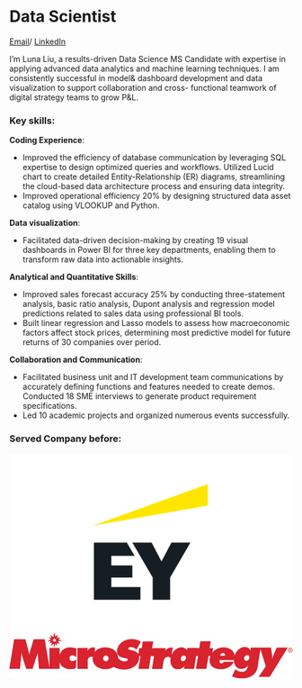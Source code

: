 # Data Scientist
[Email](mailto:luna.yy.liu@gmail.com)/  [LinkedIn](https://www.linkedin.com/in/yueyangliu2025/)

I’m Luna Liu, a results-driven Data Science MS Candidate with expertise in applying advanced data analytics and machine learning techniques. I am consistently successful in model& dashboard development and data visualization to support collaboration and cross- functional teamwork of digital strategy teams to grow P&L.

### Key skills:
**Coding Experience**:
- Improved the efficiency of database communication by leveraging SQL expertise to design optimized queries and workflows. Utilized Lucid chart to create detailed Entity-Relationship (ER) diagrams, streamlining the cloud-based data architecture process and ensuring data integrity.
- Improved operational efficiency 20% by designing structured data asset catalog using VLOOKUP and Python.

**Data visualization**:
- Facilitated data-driven decision-making by creating 19 visual dashboards in Power BI for three key departments, enabling them to transform raw data into actionable insights.

**Analytical and Quantitative Skills**:
- Improved sales forecast accuracy 25% by conducting three-statement analysis, basic ratio analysis, Dupont analysis and regression model predictions related to sales data using professional BI tools.
- Built linear regression and Lasso models to assess how macroeconomic factors affect stock prices, determining most predictive model for future returns of 30 companies over period.

**Collaboration and Communication**:
- Facilitated business unit and IT development team communications by accurately defining functions and features needed to create demos. Conducted 18 SME interviews to generate product requirement specifications.
- Led 10 academic projects and organized numerous events successfully.


### Served Company before:
 ![EY](/assets:img/ey.png)      ![MS](/assets:img/MS.png)

